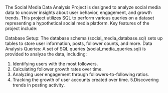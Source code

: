The Social Media Data Analysis Project is designed to analyze social media data to uncover insights about user behavior, engagement, and growth trends. This project utilizes SQL to perform various queries on a dataset representing a hypothetical social media platform. Key features of the project include:

Database Setup: The database schema (social_media_database.sql) sets up tables to store user information, posts, follower counts, and more.
Data Analysis Queries: A set of SQL queries (social_media_queries.sql) is provided to analyze the data, including:
1. Identifying users with the most followers.
2. Calculating follower growth rates over time.
3. Analyzing user engagement through followers-to-following ratios.
4. Tracking the growth of user accounts created over time.
 5.Discovering trends in posting activity.
